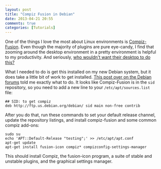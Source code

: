 ```yaml
---
layout: post
title: "Compiz Fusion in Debian"
date: 2013-04-21 20:55
comments: true
categories: [Tutorials]
---
```


One of the things I love the most about Linux environments is [Compiz-Fusion](http://www.compiz.org/). Even though the majority of plugins are pure eye-candy, I find that zooming around the desktop environment in a pretty environment is helpful to my productivity. And seriously, [who wouldn't want their desktop to do this?](http://www.youtube.com/watch?v=Fyl_dEO8KkI)

What I needed to do is get this installed on my new Debian system, but it does take a little bit of work to get installed. [This post over on the Debian forums](http://forums.debian.net/viewtopic.php?p=436909&sid=ad2ae373bf6fc4bcad35d3c0a39c4b64#p436909) told me exactly what to do. It looks like Compiz-Fusion is in the `sid` repository, so you need to add a new line to your `/etc/apt/sources.list` file:

```
## SID: to get compiz
deb http://ftp.us.debian.org/debian/ sid main non-free contrib
```

After you do that, run these commands to set your default release channel, update the repository listings, and install compiz-fusion and some common compiz add-ons:

```
sudo su
echo 'APT::Default-Release "testing";' >> /etc/apt/apt.conf
apt-get update
apt-get install fusion-icon compiz* compizconfig-settings-manager
```

This should install Compiz, the fusion-icon program, a suite of stable and unstable plugins, and the graphical settings manager.
